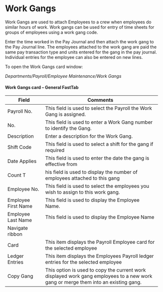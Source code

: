 # Work Gangs

Work Gangs are used to attach Employees to a crew when employees do similar hours of work.  Work gangs can be used for entry of time sheets for groups of employees using a work gang code.  

Enter the time worked in the Pay Journal and then attach the work gang to the Pay Journal line.  The employees attached to the work gang are paid the same pay transaction type and units entered for the gang in the pay journal.  Individual entries for the employee can also be entered on new lines. 

To open the Work Gangs card window:

*Departments/Payroll/Employee Maintenance/Work Gangs*

#### Work Gangs card – General FastTab

 

|Field	|Comments|
|---|---|
|Payroll No.|	This field is used to select the Payroll the Work Gang is assigned.
|No.|	This field is used to enter a Work Gang number to identify the Gang.
|Description|	Enter a description for the Work Gang.
|Shift Code|	This field is used to select a shift for the gang if required
|Date Applies	|This field is used to enter the date the gang is effective from
|Count	T|his field is used to display the number of employees attached to this gang
|Employee No.	|This field is used to select the employees you wish to assign to this work gang.
|Employee First Name	|This field is used to display the Employee Name.
|Employee Last Name|	This field is used to display the Employee Name
|Navigate ribbon
|Card	|This item displays the Payroll Employee card for the selected employee
|Ledger Entries	|This item displays the Employees Payroll ledger entries for the selected employee
|Copy Gang|	This option is used to copy the current work displayed work gang employees to a new work gang or merge them into an existing gang.  




